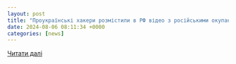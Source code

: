 ```yaml
---
layout: post
title: "​Проукраїнські хакери розмістили в РФ відео з російськими окупантами, які втомились воювати."
date: 2024-08-06 08:11:34 +0000
categories: [news]
---
```


[Читати далі](https://uazmi.org/news/post/ac1d396925d13bbee3a45e8bf8e443e9)
